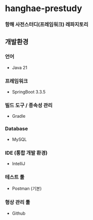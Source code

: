 ﻿# hanghae-prestudy

### 항해 사전스터디(프레임워크) 레파지토리

## 개발환경

### 언어
- Java 21
### 프레임워크
- SpringBoot 3.3.5
### 빌드 도구 / 종속성 관리
- Gradle
### Database
- MySQL
### IDE (통합 개발 환경)
- IntelliJ
### 테스트 툴
- Postman (기본) 
### 형상 관리 툴
- Github
